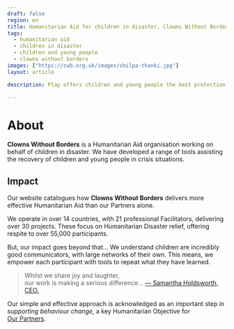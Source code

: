 ```yaml
---
draft: false
region: en
title: Humanitarian Aid for children in disaster, Clowns Without Borders
tags:
  - humanitarian aid
  - children in disaster
  - children and young people
  - clowns without borders
images: ["https://cwb.org.uk/images/shilpa-thanki.jpg"]
layout: article

description: Play offers children and young people the best protection from disaster. Discover how Clowns Without Borders can deliver better NGO results on programmes you already run.

---
```


# About

**Clowns Without Borders** is a Humanitarian Aid organisation working on behalf of children in disaster. We have developed a range of tools assisting the recovery of children and young people in crisis situations.

## Impact

Our website catalogues how **Clowns Without Borders** delivers more effective Humanitarian&nbsp;Aid than our Partners&nbsp;alone.

We operate in over 14 countries, with 21 professional Facilitators, delivering over 30 projects. These focus on Humanitarian Disaster relief, offering respite to over 55,000 participants.

But, our impact goes beyond that&hellip; We understand children are incredibly good communicators, with large networks of their own. This means, we empower each participant with tools to repeat what they have learned.

<!-- Magic. -->

> Whilst we share joy and laughter,<br>our work is making a serious <!-- an enoumous --> difference…
 [&mdash;&nbsp;Samantha Holdsworth, CEO.](https://cwb.org.uk/about#who-we-are)

Our simple and effective approach is acknowledged as an important step in _supporting behaviour change_, a key Humanitarian Objective for [Our&nbsp;Partners](/support-us#partners).

